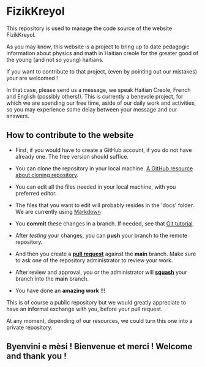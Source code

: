 # FizikKreyol

This repository is used to manage the code source of the website FizikKreyol.

As you may know, this website is a project to bring up to date pedagogic information
about physics and math in Haitian creole for the greater good of the young (and not so young) haitians.

If you want to contribute to that project, (even by pointing out our mistakes) your are welcomed !

In that case, please send us a message, we speak Haitian Creole, French and English (possibly others!).
This is currently a benevole project, for which we are spending our free time, aside of our daily work and activities,
so you may experience some delay between your message and our answers.

## How to contribute to the website 

- First, if you would have to create a GitHub account, if you do not have already one. The free version should suffice.
  
- You can clone the repository in your local machine.  [A GitHub resource about cloning repository](https://docs.github.com/en/free-pro-team@latest/github/creating-cloning-and-archiving-repositories/cloning-a-repository).
  
- You can edit all the files needed in your local machine, with you preferred editor.

- The files that you want to edit will probably resides in the 'docs' folder. We are currently using [Markdown](https://guides.github.com/features/mastering-markdown/)
  
- You **commit** these changes in a branch. If needed, see that [Git tutorial](https://git-scm.com/docs/gittutorial).

- After *testing* your changes, you can **push** your branch to the remote repository.
  
- And then you create a [**pull request**](https://docs.github.com/en/free-pro-team@latest/github/collaborating-with-issues-and-pull-requests/creating-a-pull-request) against the **main** branch. Make sure to ask one of the repository administrator to review your work.
  
- After review and approval, you or the administrator will [**squash**](https://docs.github.com/en/free-pro-team@latest/github/administering-a-repository/about-merge-methods-on-github) your branch into the **main** branch.
  
- You have done an **amazing work** !!!

This is of course a public repository but we would greatly appreciate to have an informal exchange with you, before your pull request.

At any moment, depending of our resources, we could turn this one into a private repository.

## Byenvini e mèsi ! Bienvenue et merci ! Welcome and thank you !
